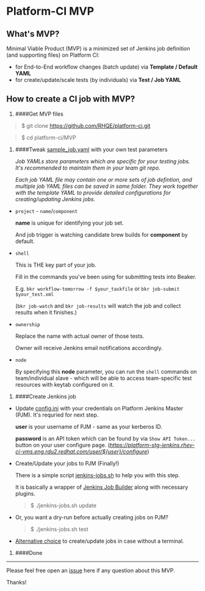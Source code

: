 # Platform-CI MVP

## What's MVP?

Minimal Viable Product (MVP) is a minimized set of Jenkins job definition (and supporting files) on Platform CI:

  - for End-to-End workflow changes (batch update) via **Template / Default YAML**
  - for create/update/scale tests (by individuals) via **Test / Job YAML**

## How to create a CI job with MVP?

1. ####Get MVP files

  >$ git clone https://github.com/RHQE/platform-ci.git

  >$ cd platform-ci/MVP

1. ####Tweak [sample_job.yaml](/MVP/sample_job.yaml/) with your own test parameters

    *Job YAMLs store parameters which are specific for your testing jobs. It's recommended to maintain them in your team git repo.*

    *Each job YAML file may contain one or more sets of job defintion, and multiple job YAML files can be saved in same folder. They work together with the template YAML to provide detailed configurations for creating/updating Jenkins jobs.*

  - `project` - `name`/`component`

     **name** is unique for identifying your job set.

     And job trigger is watching candidate brew builds for **component** by default.

  - `shell`

     This is THE key part of your job.

     Fill in the commands you've been using for submitting tests into Beaker.

     E.g. `bkr workflow-tomorrow -f $your_taskfile` or `bkr job-submit $your_test.xml`

     (`bkr job-watch` and `bkr job-results` will watch the job and collect results when it finishes.)

  - `ownership`

     Replace the name with actual owner of those tests.

     Owner will receive Jenkins email notifications accordingly.

  - `node`

     By specifying this **node** parameter, you can run the `shell` commands on team/individual slave - which will be able to access team-specific test resources with keytab configured on it.

1. ####Create Jenkins job

  - Update [config.ini](/MVP/config.ini/) with your credentials on Platform Jenkins Master (PJM). It's requried for next step.

    **user** is your username of PJM - same as your kerberos ID.

    **password** is an API token which can be found by via `Show API Token...` button on your user configure page. (*https://platform-stg-jenkins.rhev-ci-vms.eng.rdu2.redhat.com/user/${user}/configure*)

  - Create/Update your jobs to PJM (Finally!)

    There is a simple script [jenkins-jobs.sh](/MVP/jenkins-jobs.sh/) to help you with this step.

    It is basically a wrapper of [Jenkins Job Builder](http://ci.openstack.org/jenkins-job-builder/) along with necessary plugins.

     >$ ./jenkins-jobs.sh update

  - Or, you want a dry-run before actually creating jobs on PJM?

     >$ ./jenkins-jobs.sh test

  - [Alternative choice](https://platform-stg-jenkins.rhev-ci-vms.eng.rdu2.redhat.com/job/Platform-CI-MVP-Job-Builder/build) to create/update jobs in case without a terminal.

1. ####Done


---
Please feel free open an [issue](https://github.com/RHQE/platform-ci/issues) here if any question about this MVP.

Thanks!
